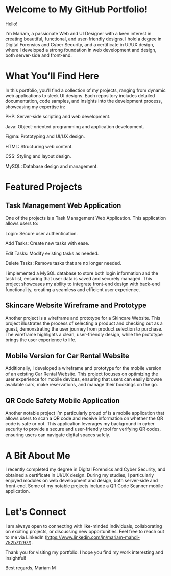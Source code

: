 # Welcome to My GitHub Portfolio!

Hello! 

I'm Mariam, a passionate Web and UI Designer with a keen interest in creating beautiful, functional, and user-friendly designs. I hold a degree in Digital Forensics and Cyber Security, and a certificate in UI/UX design, where I developed a strong foundation in web development and design, both server-side and front-end.

# What You’ll Find Here
In this portfolio, you’ll find a collection of my projects, ranging from dynamic web applications to sleek UI designs. Each repository includes detailed documentation, code samples, and insights into the development process, showcasing my expertise in:

PHP: Server-side scripting and web development.

Java: Object-oriented programming and application development.

Figma: Prototyping and UI/UX design.

HTML: Structuring web content.

CSS: Styling and layout design.

MySQL: Database design and management.

# Featured Projects
## Task Management Web Application
One of the projects is a Task Management Web Application. This application allows users to:

Login: Secure user authentication.

Add Tasks: Create new tasks with ease.

Edit Tasks: Modify existing tasks as needed.

Delete Tasks: Remove tasks that are no longer needed.

I implemented a MySQL database to store both login information and the task list, ensuring that user data is saved and securely managed. This project showcases my ability to integrate front-end design with back-end functionality, creating a seamless and efficient user experience.

## Skincare Website Wireframe and Prototype
Another project is a wireframe and prototype for a Skincare Website. This project illustrates the process of selecting a product and checking out as a guest, demonstrating the user journey from product selection to purchase. The wireframe highlights a clean, user-friendly design, while the prototype brings the user experience to life.

## Mobile Version for Car Rental Website
Additionally, I developed a wireframe and prototype for the mobile version of an existing Car Rental Website. This project focuses on optimizing the user experience for mobile devices, ensuring that users can easily browse available cars, make reservations, and manage their bookings on the go.

## QR Code Safety Mobile Application
Another notable project I’m particularly proud of is a mobile application that allows users to scan a QR code and receive information on whether the QR code is safe or not. This application leverages my background in cyber security to provide a secure and user-friendly tool for verifying QR codes, ensuring users can navigate digital spaces safely.

# A Bit About Me
I recently completed my degree in Digital Forensics and Cyber Security, and obtained a certificate in UI/UX design. During my studies, I particularly enjoyed modules on web development and design, both server-side and front-end. Some of my notable projects include a QR Code Scanner mobile application.

# Let's Connect
I am always open to connecting with like-minded individuals, collaborating on exciting projects, or discussing new opportunities. Feel free to reach out to me via LinkedIn (https://www.linkedin.com/in/mariam-mahdi-752b71297/).

Thank you for visiting my portfolio. I hope you find my work interesting and insightful!

Best regards,
Mariam M

